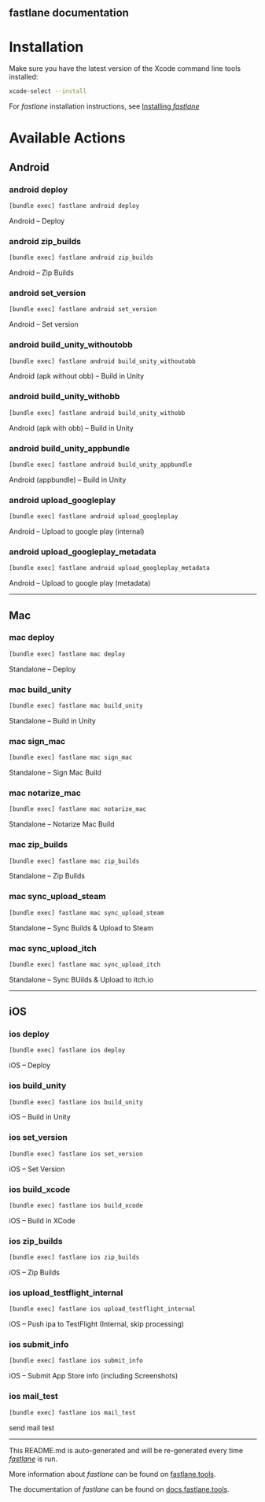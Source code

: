 fastlane documentation
----

# Installation

Make sure you have the latest version of the Xcode command line tools installed:

```sh
xcode-select --install
```

For _fastlane_ installation instructions, see [Installing _fastlane_](https://docs.fastlane.tools/#installing-fastlane)

# Available Actions

## Android

### android deploy

```sh
[bundle exec] fastlane android deploy
```

Android – Deploy

### android zip_builds

```sh
[bundle exec] fastlane android zip_builds
```

Android – Zip Builds

### android set_version

```sh
[bundle exec] fastlane android set_version
```

Android – Set version

### android build_unity_withoutobb

```sh
[bundle exec] fastlane android build_unity_withoutobb
```

Android (apk without obb) – Build in Unity

### android build_unity_withobb

```sh
[bundle exec] fastlane android build_unity_withobb
```

Android (apk with obb) – Build in Unity

### android build_unity_appbundle

```sh
[bundle exec] fastlane android build_unity_appbundle
```

Android (appbundle) – Build in Unity

### android upload_googleplay

```sh
[bundle exec] fastlane android upload_googleplay
```

Android – Upload to google play (internal)

### android upload_googleplay_metadata

```sh
[bundle exec] fastlane android upload_googleplay_metadata
```

Android – Upload to google play (metadata)

----


## Mac

### mac deploy

```sh
[bundle exec] fastlane mac deploy
```

Standalone – Deploy

### mac build_unity

```sh
[bundle exec] fastlane mac build_unity
```

Standalone – Build in Unity

### mac sign_mac

```sh
[bundle exec] fastlane mac sign_mac
```

Standalone – Sign Mac Build

### mac notarize_mac

```sh
[bundle exec] fastlane mac notarize_mac
```

Standalone – Notarize Mac Build

### mac zip_builds

```sh
[bundle exec] fastlane mac zip_builds
```

Standalone – Zip Builds

### mac sync_upload_steam

```sh
[bundle exec] fastlane mac sync_upload_steam
```

Standalone – Sync Builds & Upload to Steam

### mac sync_upload_itch

```sh
[bundle exec] fastlane mac sync_upload_itch
```

Standalone – Sync BUilds & Upload to itch.io

----


## iOS

### ios deploy

```sh
[bundle exec] fastlane ios deploy
```

iOS – Deploy

### ios build_unity

```sh
[bundle exec] fastlane ios build_unity
```

iOS – Build in Unity

### ios set_version

```sh
[bundle exec] fastlane ios set_version
```

iOS – Set Version

### ios build_xcode

```sh
[bundle exec] fastlane ios build_xcode
```

iOS – Build in XCode

### ios zip_builds

```sh
[bundle exec] fastlane ios zip_builds
```

iOS – Zip Builds

### ios upload_testflight_internal

```sh
[bundle exec] fastlane ios upload_testflight_internal
```

iOS – Push ipa to TestFlight (Internal, skip processing)

### ios submit_info

```sh
[bundle exec] fastlane ios submit_info
```

iOS – Submit App Store info (including Screenshots)

### ios mail_test

```sh
[bundle exec] fastlane ios mail_test
```

send mail test

----

This README.md is auto-generated and will be re-generated every time [_fastlane_](https://fastlane.tools) is run.

More information about _fastlane_ can be found on [fastlane.tools](https://fastlane.tools).

The documentation of _fastlane_ can be found on [docs.fastlane.tools](https://docs.fastlane.tools).
